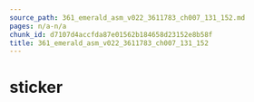 ```yaml
---
source_path: 361_emerald_asm_v022_3611783_ch007_131_152.md
pages: n/a-n/a
chunk_id: d7107d4accfda87e01562b184658d23152e8b58f
title: 361_emerald_asm_v022_3611783_ch007_131_152
---
```

# sticker
